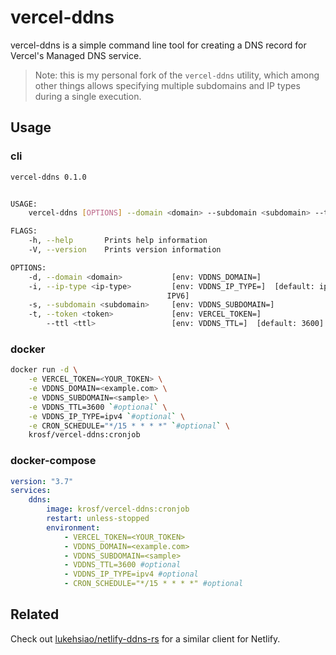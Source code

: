 # vercel-ddns

vercel-ddns is a simple command line tool for creating a DNS record for Vercel's Managed DNS service.

> Note: this is my personal fork of the `vercel-ddns` utility, which among other things allows specifying multiple subdomains and IP types during a single execution.

## Usage

### cli

```sh
vercel-ddns 0.1.0


USAGE:
    vercel-ddns [OPTIONS] --domain <domain> --subdomain <subdomain> --token <token>

FLAGS:
    -h, --help       Prints help information
    -V, --version    Prints version information

OPTIONS:
    -d, --domain <domain>           [env: VDDNS_DOMAIN=]
    -i, --ip-type <ip-type>         [env: VDDNS_IP_TYPE=]  [default: ipv4]  [possible values: IPV4,
                                   IPV6]
    -s, --subdomain <subdomain>     [env: VDDNS_SUBDOMAIN=]
    -t, --token <token>             [env: VERCEL_TOKEN=]
        --ttl <ttl>                 [env: VDDNS_TTL=]  [default: 3600]
```

### docker

```sh
docker run -d \
    -e VERCEL_TOKEN=<YOUR_TOKEN> \
    -e VDDNS_DOMAIN=<example.com> \
    -e VDDNS_SUBDOMAIN=<sample> \
    -e VDDNS_TTL=3600 `#optional` \
    -e VDDNS_IP_TYPE=ipv4 `#optional` \
    -e CRON_SCHEDULE="*/15 * * * *" `#optional` \
    krosf/vercel-ddns:cronjob
```

### docker-compose

```yml
version: "3.7"
services:
    ddns:
        image: krosf/vercel-ddns:cronjob
        restart: unless-stopped
        environment:
            - VERCEL_TOKEN=<YOUR_TOKEN>
            - VDDNS_DOMAIN=<example.com>
            - VDDNS_SUBDOMAIN=<sample>
            - VDDNS_TTL=3600 #optional
            - VDDNS_IP_TYPE=ipv4 #optional
            - CRON_SCHEDULE="*/15 * * * *" #optional
```

## Related

Check out [lukehsiao/netlify-ddns-rs](https://github.com/lukehsiao/netlify-ddns-rs) for a similar
client for Netlify.
